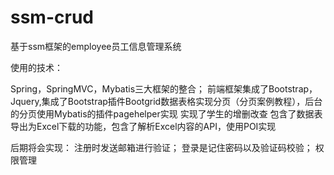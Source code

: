# ssm-crud
基于ssm框架的employee员工信息管理系统

使用的技术：

Spring，SpringMVC，Mybatis三大框架的整合；
前端框架集成了Bootstrap，Jquery,集成了Bootstrap插件Bootgrid数据表格实现分页（分页案例教程），后台的分页使用Mybatis的插件pagehelper实现
实现了学生的增删改查
包含了数据表导出为Excel下载的功能，包含了解析Excel内容的API，使用POI实现

后期将会实现：
注册时发送邮箱进行验证；
登录是记住密码以及验证码校验；
权限管理
